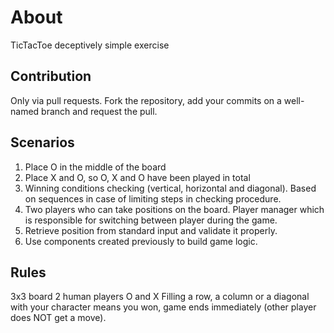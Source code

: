 # About

TicTacToe deceptively simple exercise

## Contribution

Only via pull requests. Fork the repository, add your commits on a well-named branch and request the pull.

## Scenarios

1. Place O in the middle of the board
2. Place X and O, so O, X and O have been played in total
3. Winning conditions checking (vertical, horizontal and diagonal). Based on sequences in case of limiting steps in checking procedure.
4. Two players who can take positions on the board. Player manager which is responsible for switching between player during the game.
5. Retrieve position from standard input and validate it properly.
6. Use components created previously to build game logic.

## Rules

3x3 board
2 human players
O and X
Filling a row, a column or a diagonal with your character means you won, game ends immediately (other player does NOT get a move).
